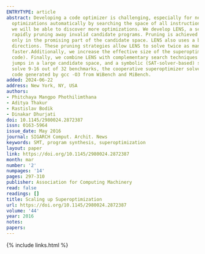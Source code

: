 ```yaml
---
ENTRYTYPE: article
abstract: Developing a code optimizer is challenging, especially for new, idiosyncratic ISAs. Superoptimization can, in principle, discover machine-specific
  optimizations automatically by searching the space of all instruction sequences. If we can increase the size of code fragments a superoptimizer can optimize,
  we will be able to discover more optimizations. We develop LENS, a search algorithm that increases the size of code a superoptimizer can synthesize by
  rapidly pruning away invalid candidate programs. Pruning is achieved by selectively refining the abstraction under which candidates are considered equivalent,
  only in the promising part of the candidate space. LENS also uses a bidirectional search strategy to prune the candidate space from both forward and backward
  directions. These pruning strategies allow LENS to solve twice as many benchmarks as existing enumerative search algorithms, while LENS is about 11-times
  faster.Additionally, we increase the effective size of the superoptimized fragments by relaxing the correctness condition using contexts (surrounding
  code). Finally, we combine LENS with complementary search techniques into a cooperative superoptimizer, which exploits the stochastic search to make random
  jumps in a large candidate space, and a symbolic (SAT-solver-based) search to synthesize arbitrary constants. While existing superoptimizers consistently
  solve 9-16 out of 32 benchmarks, the cooperative superoptimizer solves 29 benchmarks. It can synthesize code fragments that are up to 82\% faster than
  code generated by gcc -O3 from WiBench and MiBench.
added: 2024-06-22
address: New York, NY, USA
authors:
- Phitchaya Mangpo Phothilimthana
- Aditya Thakur
- Rastislav Bodik
- Dinakar Dhurjati
doi: 10.1145/2980024.2872387
issn: 0163-5964
issue_date: May 2016
journal: SIGARCH Comput. Archit. News
keywords: SMT, program synthesis, superoptimization
layout: paper
link: https://doi.org/10.1145/2980024.2872387
month: mar
number: '2'
numpages: '14'
pages: 297-310
publisher: Association for Computing Machinery
read: false
readings: []
title: Scaling up Superoptimization
url: https://doi.org/10.1145/2980024.2872387
volume: '44'
year: 2016
notes:
papers:
---
```

{% include links.html %}
